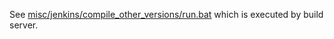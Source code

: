 See [misc/jenkins/compile_other_versions/run.bat](misc/jenkins/compile_other_versions/run.bat) which is executed by build server.
